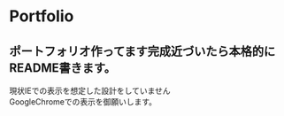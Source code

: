 # Portfolio
## ポートフォリオ作ってます完成近づいたら本格的にREADME書きます。
現状IEでの表示を想定した設計をしていません  
GoogleChromeでの表示を御願いします。  